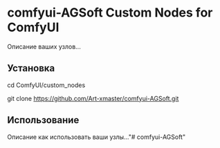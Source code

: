 # comfyui-AGSoft Custom Nodes for ComfyUI

Описание ваших узлов...


## Установка


cd ComfyUI/custom_nodes

git clone https://github.com/Art-xmaster/comfyui-AGSoft.git


## Использование

Описание как использовать ваши узлы..."# comfyui-AGSoft" 

